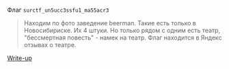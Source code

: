 Флаг `surctf_un5ucc3ssfu1_ma55acr3`
> Находим по фото заведение beerman. Такие есть только в Новосибириске. Их 4 штуки. Но только рядом с одним есть театр, "бессмертная повесть" - намек на театр. Флаг находится в Яндекс отзывах о театре.

[Write-up](WRITEUP.md)
